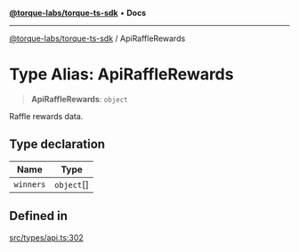 [**@torque-labs/torque-ts-sdk**](../README.md) • **Docs**

***

[@torque-labs/torque-ts-sdk](../globals.md) / ApiRaffleRewards

# Type Alias: ApiRaffleRewards

> **ApiRaffleRewards**: `object`

Raffle rewards data.

## Type declaration

| Name | Type |
| ------ | ------ |
| `winners` | `object`[] |

## Defined in

[src/types/api.ts:302](https://github.com/torque-labs/torque-ts-sdk/blob/e34efdf278512e8a58bacdba966e9cd90b1db20a/src/types/api.ts#L302)
